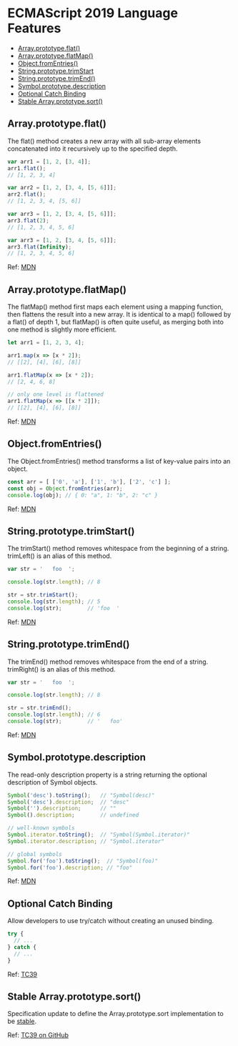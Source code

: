 # ECMAScript 2019 Language Features

* [Array.prototype.flat()](#arrayprototypeflat)
* [Array.prototype.flatMap()](#arrayprototypeflatmap)
* [Object.fromEntries()](#objectfromentries)
* [String.prototype.trimStart](#stringprototypetrimstart)
* [String.prototype.trimEnd()](#stringprototypestrimend)
* [Symbol.prototype.description](#symbolprototypedescription)
* [Optional Catch Binding](#optional-catch-binding)
* [Stable Array.prototype.sort()](#stable-arrayprototypesort)

## Array.prototype.flat()

The flat() method creates a new array with all sub-array elements concatenated into it recursively up to the specified depth.

```js
var arr1 = [1, 2, [3, 4]];
arr1.flat(); 
// [1, 2, 3, 4]

var arr2 = [1, 2, [3, 4, [5, 6]]];
arr2.flat();
// [1, 2, 3, 4, [5, 6]]

var arr3 = [1, 2, [3, 4, [5, 6]]];
arr3.flat(2);
// [1, 2, 3, 4, 5, 6]

var arr3 = [1, 2, [3, 4, [5, 6]]];
arr3.flat(Infinity);
// [1, 2, 3, 4, 5, 6]
```

Ref: [MDN](https://developer.mozilla.org/en-US/docs/Web/JavaScript/Reference/Global_Objects/Array/flat)

## Array.prototype.flatMap()

The flatMap() method first maps each element using a mapping function, then flattens the result into a new array. It is identical to a map() followed by a flat() of depth 1, but flatMap() is often quite useful, as merging both into one method is slightly more efficient.

```js
let arr1 = [1, 2, 3, 4];

arr1.map(x => [x * 2]); 
// [[2], [4], [6], [8]]

arr1.flatMap(x => [x * 2]);
// [2, 4, 6, 8]

// only one level is flattened
arr1.flatMap(x => [[x * 2]]);
// [[2], [4], [6], [8]]
```

Ref: [MDN](https://developer.mozilla.org/en-US/docs/Web/JavaScript/Reference/Global_Objects/Array/flatMap)

## Object.fromEntries()

The Object.fromEntries() method transforms a list of key-value pairs into an object.

```js
const arr = [ ['0', 'a'], ['1', 'b'], ['2', 'c'] ];
const obj = Object.fromEntries(arr);
console.log(obj); // { 0: "a", 1: "b", 2: "c" }
```

Ref: [MDN](https://developer.mozilla.org/en-US/docs/Web/JavaScript/Reference/Global_Objects/Object/fromEntries)

## String.prototype.trimStart()

The trimStart() method removes whitespace from the beginning of a string. trimLeft() is an alias of this method.

```js
var str = '   foo  ';

console.log(str.length); // 8

str = str.trimStart();
console.log(str.length); // 5
console.log(str);        // 'foo  '
```

Ref: [MDN](https://developer.mozilla.org/en-US/docs/Web/JavaScript/Reference/Global_Objects/String/trimStart)

## String.prototype.trimEnd()

The trimEnd() method removes whitespace from the end of a string. trimRight() is an alias of this method.

```js
var str = '   foo  ';

console.log(str.length); // 8

str = str.trimEnd();
console.log(str.length); // 6
console.log(str);        // '   foo'
```

Ref: [MDN](https://developer.mozilla.org/en-US/docs/Web/JavaScript/Reference/Global_Objects/String/trimEnd)

## Symbol.prototype.description

The read-only description property is a string returning the optional description of Symbol objects.

```js
Symbol('desc').toString();   // "Symbol(desc)"
Symbol('desc').description;  // "desc"
Symbol('').description;      // ""
Symbol().description;        // undefined

// well-known symbols
Symbol.iterator.toString();  // "Symbol(Symbol.iterator)"
Symbol.iterator.description; // "Symbol.iterator"

// global symbols
Symbol.for('foo').toString();  // "Symbol(foo)"
Symbol.for('foo').description; // "foo"
```

Ref: [MDN](https://developer.mozilla.org/en-US/docs/Web/JavaScript/Reference/Global_Objects/Symbol/description)

## Optional Catch Binding

Allow developers to use try/catch without creating an unused binding.

```js
try {
  // ...
} catch {
  // ...
}
```

Ref: [TC39](https://tc39.es/proposal-optional-catch-binding/)

## Stable Array.prototype.sort()

Specification update to define the Array.prototype.sort implementation to be [stable](https://stackoverflow.com/questions/1517793/what-is-stability-in-sorting-algorithms-and-why-is-it-important).

Ref: [TC39 on GitHub](https://github.com/tc39/ecma262/pull/1340)



